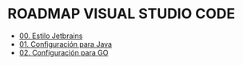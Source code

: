 # ROADMAP VISUAL STUDIO CODE

- [00. Estilo Jetbrains](path/00-jetbrains-style/README.md)
- [01. Configuración para Java](path/01-setup-for-java/README.md)
- [02. Configuración para GO](path/02-setup-for-go/README.md)
